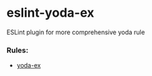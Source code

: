 # eslint-yoda-ex

ESLint plugin for more comprehensive yoda rule

### Rules:

 - [yoda-ex](./docs/rules/yoda-ex.md)
